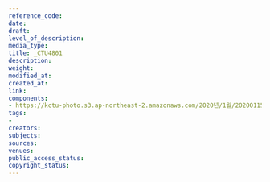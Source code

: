 ```yaml
---
reference_code: 
date: 
draft: 
level_of_description: 
media_type: 
title: _CTU4801
description: 
weight: 
modified_at: 
created_at: 
link: 
components:
- https://kctu-photo.s3.ap-northeast-2.amazonaws.com/2020년/1월/20200115_노동개악+분쇄!+노조+할+권리+쟁취!+영남대의료원+투쟁+승리!+민주노총+결의대회/_CTU4801.jpg
tags:
- 
creators: 
subjects: 
sources: 
venues: 
public_access_status: 
copyright_status: 
---
```

